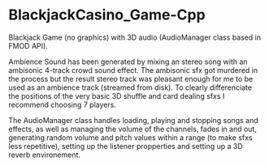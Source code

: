 # BlackjackCasino_Game-Cpp
Blackjack Game (no graphics) with 3D audio (AudioManager class based in FMOD API).

Ambience Sound has been generated by mixing an stereo song with an ambisonic 4-track crowd sound effect. The ambisonic sfx got murdered in the process but the result stereo track was pleasant enough for me to be used as an ambience track (streamed from disk). To clearly differenciate the positions of the very basic 3D shuffle and card dealing sfxs I recommend choosing 7 players.

The AudioManager class handles loading, playing and stopping songs and effects, as well as managing the volume of the channels, fades in and out, generating random volume and pitch values within a range (to make sfxs less repetitive), setting up the listener propperties and setting up a 3D reverb environement.
